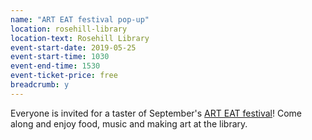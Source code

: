 ```yaml
---
name: "ART EAT festival pop-up"
location: rosehill-library
location-text: Rosehill Library
event-start-date: 2019-05-25
event-start-time: 1030
event-end-time: 1530
event-ticket-price: free
breadcrumb: y
---
```


Everyone is invited for a taster of September's [ART EAT festival](https://www.arteatfestival.com/)! Come along and enjoy food, music and making art at the library.
